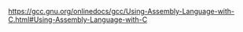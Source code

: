 https://gcc.gnu.org/onlinedocs/gcc/Using-Assembly-Language-with-C.html#Using-Assembly-Language-with-C